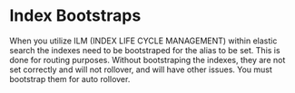 # Index Bootstraps

When you utilize ILM (INDEX LIFE CYCLE MANAGEMENT) within elastic search the indexes need to be bootstraped for the alias to be set. This is done for routing purposes. Without bootstraping the indexes, they are not set correctly and will not rollover, and will have other issues. You must bootstrap them for auto rollover.

